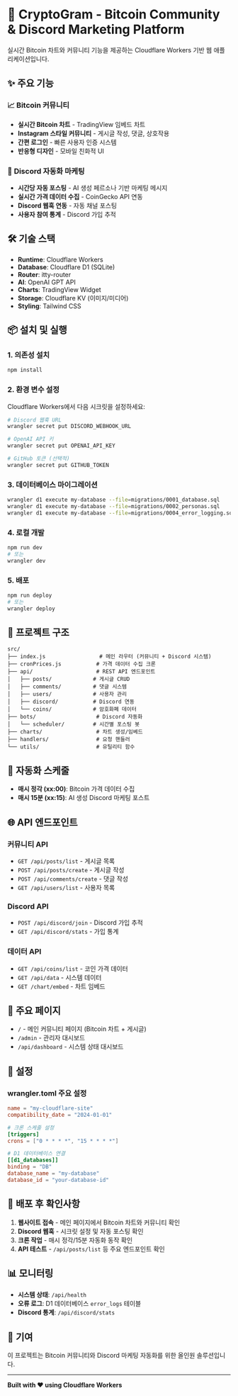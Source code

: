 # 🚀 CryptoGram - Bitcoin Community & Discord Marketing Platform

실시간 Bitcoin 차트와 커뮤니티 기능을 제공하는 Cloudflare Workers 기반 웹 애플리케이션입니다.

## ✨ 주요 기능

### 📈 **Bitcoin 커뮤니티**
- **실시간 Bitcoin 차트** - TradingView 임베드 차트
- **Instagram 스타일 커뮤니티** - 게시글 작성, 댓글, 상호작용
- **간편 로그인** - 빠른 사용자 인증 시스템
- **반응형 디자인** - 모바일 친화적 UI

### 🤖 **Discord 자동화 마케팅**
- **시간당 자동 포스팅** - AI 생성 페르소나 기반 마케팅 메시지
- **실시간 가격 데이터 수집** - CoinGecko API 연동
- **Discord 웹훅 연동** - 자동 채널 포스팅
- **사용자 참여 통계** - Discord 가입 추적

## 🛠️ 기술 스택

- **Runtime**: Cloudflare Workers
- **Database**: Cloudflare D1 (SQLite)
- **Router**: itty-router
- **AI**: OpenAI GPT API
- **Charts**: TradingView Widget
- **Storage**: Cloudflare KV (이미지/미디어)
- **Styling**: Tailwind CSS

## 📦 설치 및 실행

### 1. 의존성 설치
```bash
npm install
```

### 2. 환경 변수 설정
Cloudflare Workers에서 다음 시크릿을 설정하세요:
```bash
# Discord 웹훅 URL
wrangler secret put DISCORD_WEBHOOK_URL

# OpenAI API 키
wrangler secret put OPENAI_API_KEY

# GitHub 토큰 (선택적)
wrangler secret put GITHUB_TOKEN
```

### 3. 데이터베이스 마이그레이션
```bash
wrangler d1 execute my-database --file=migrations/0001_database.sql
wrangler d1 execute my-database --file=migrations/0002_personas.sql
wrangler d1 execute my-database --file=migrations/0004_error_logging.sql
```

### 4. 로컬 개발
```bash
npm run dev
# 또는
wrangler dev
```

### 5. 배포
```bash
npm run deploy
# 또는
wrangler deploy
```

## 📁 프로젝트 구조

```
src/
├── index.js                 # 메인 라우터 (커뮤니티 + Discord 시스템)
├── cronPrices.js           # 가격 데이터 수집 크론
├── api/                    # REST API 엔드포인트
│   ├── posts/             # 게시글 CRUD
│   ├── comments/          # 댓글 시스템
│   ├── users/             # 사용자 관리
│   ├── discord/           # Discord 연동
│   └── coins/             # 암호화폐 데이터
├── bots/                   # Discord 자동화
│   └── scheduler/         # 시간별 포스팅 봇
├── charts/                 # 차트 생성/임베드
├── handlers/               # 요청 핸들러
└── utils/                  # 유틸리티 함수
```

## 🔄 자동화 스케줄

- **매시 정각 (xx:00)**: Bitcoin 가격 데이터 수집
- **매시 15분 (xx:15)**: AI 생성 Discord 마케팅 포스트

## 🌐 API 엔드포인트

### 커뮤니티 API
- `GET /api/posts/list` - 게시글 목록
- `POST /api/posts/create` - 게시글 작성
- `POST /api/comments/create` - 댓글 작성
- `GET /api/users/list` - 사용자 목록

### Discord API
- `POST /api/discord/join` - Discord 가입 추적
- `GET /api/discord/stats` - 가입 통계

### 데이터 API
- `GET /api/coins/list` - 코인 가격 데이터
- `GET /api/data` - 시스템 데이터
- `GET /chart/embed` - 차트 임베드

## 🎯 주요 페이지

- `/` - 메인 커뮤니티 페이지 (Bitcoin 차트 + 게시글)
- `/admin` - 관리자 대시보드
- `/api/dashboard` - 시스템 상태 대시보드

## 🔧 설정

### wrangler.toml 주요 설정
```toml
name = "my-cloudflare-site"
compatibility_date = "2024-01-01"

# 크론 스케줄 설정
[triggers]
crons = ["0 * * * *", "15 * * * *"]

# D1 데이터베이스 연결
[[d1_databases]]
binding = "DB"
database_name = "my-database"
database_id = "your-database-id"
```

## 🚀 배포 후 확인사항

1. **웹사이트 접속** - 메인 페이지에서 Bitcoin 차트와 커뮤니티 확인
2. **Discord 웹훅** - 시크릿 설정 및 자동 포스팅 확인
3. **크론 작업** - 매시 정각/15분 자동화 동작 확인
4. **API 테스트** - `/api/posts/list` 등 주요 엔드포인트 확인

## 📊 모니터링

- **시스템 상태**: `/api/health`
- **오류 로그**: D1 데이터베이스 `error_logs` 테이블
- **Discord 통계**: `/api/discord/stats`

## 🤝 기여

이 프로젝트는 Bitcoin 커뮤니티와 Discord 마케팅 자동화를 위한 올인원 솔루션입니다.

---

**Built with ❤️ using Cloudflare Workers**
